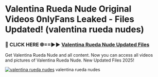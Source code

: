 # Valentina Rueda Nude Original Videos 0nlyFans Leaked - Files Updated! (valentina rueda nudes)

<h3>🔴 CLICK HERE 🌐==►► <a href="https://tinyurl.com/2p9ay9w9" rel="nofollow">Valentina Rueda Nude Updated Files</a></h3>

Get Valentina Rueda Nude and all content. Now you can access all videos and pictures of Valentina Rueda Nude. New Updated Files 2025!

[![valentina rueda nudes](https://i.imgur.com/KQgVmj3.gif)](https://tinyurl.com/2p9ay9w9)
valentina rueda nudes